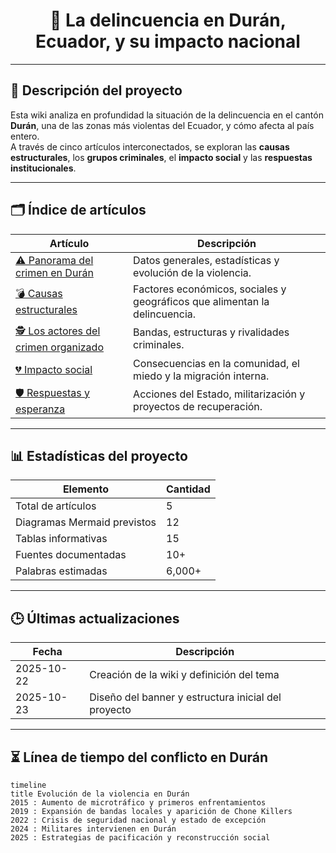<h1 align="center">🚨 La delincuencia en Durán, Ecuador, y su impacto nacional</h1>

---

## 📖 Descripción del proyecto

Esta wiki analiza en profundidad la situación de la delincuencia en el cantón **Durán**, una de las zonas más violentas del Ecuador, y cómo afecta al país entero.  
A través de cinco artículos interconectados, se exploran las **causas estructurales**, los **grupos criminales**, el **impacto social** y las **respuestas institucionales**.

---

## 🗂️ Índice de artículos

| Artículo | Descripción |
|-----------|-------------|
| [⚠️ Panorama del crimen en Durán](articulo-1.md) | Datos generales, estadísticas y evolución de la violencia. |
| [💣 Causas estructurales](articulo-2.md) | Factores económicos, sociales y geográficos que alimentan la delincuencia. |
| [🕵️ Los actores del crimen organizado](articulo-3.md) | Bandas, estructuras y rivalidades criminales. |
| [💔 Impacto social](articulo-4.md) | Consecuencias en la comunidad, el miedo y la migración interna. |
| [🛡️ Respuestas y esperanza](articulo-5.md) | Acciones del Estado, militarización y proyectos de recuperación. |

---

## 📊 Estadísticas del proyecto

| Elemento | Cantidad |
|-----------|-----------|
| Total de artículos | 5 |
| Diagramas Mermaid previstos | 12 |
| Tablas informativas | 15 |
| Fuentes documentadas | 10+ |
| Palabras estimadas | 6,000+ |

---

## 🕒 Últimas actualizaciones

| Fecha | Descripción |
|--------|-------------|
| 2025-10-22 | Creación de la wiki y definición del tema |
| 2025-10-23 | Diseño del banner y estructura inicial del proyecto |

---

## ⏳ Línea de tiempo del conflicto en Durán

```mermaid
timeline
title Evolución de la violencia en Durán
2015 : Aumento de microtráfico y primeros enfrentamientos
2019 : Expansión de bandas locales y aparición de Chone Killers
2022 : Crisis de seguridad nacional y estado de excepción
2024 : Militares intervienen en Durán
2025 : Estrategias de pacificación y reconstrucción social
